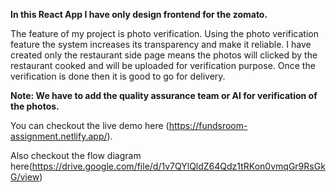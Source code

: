 **In this React App I have only design frontend for the zomato.**

The feature of my project is photo verification.
Using the photo verification feature the system increases its transparency and make it reliable.
I have created only the restaurant side page means the photos will clicked by the restaurant cooked and will be uploaded for verification purpose.
Once the verification is done then it is good to go for delivery.

**Note: We have to add the quality assurance team or AI for verification of the photos.**

You can checkout the live demo here (https://fundsroom-assignment.netlify.app/).

Also checkout the flow diagram here(https://drive.google.com/file/d/1v7QYlQldZ64Qdz1tRKon0vmqGr9RsGkG/view)
